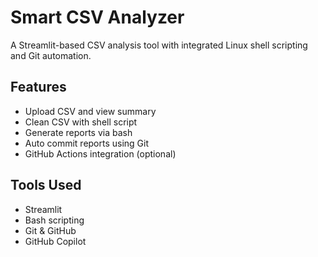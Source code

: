 # Smart CSV Analyzer

A Streamlit-based CSV analysis tool with integrated Linux shell scripting and Git automation.

## Features
- Upload CSV and view summary
- Clean CSV with shell script
- Generate reports via bash
- Auto commit reports using Git
- GitHub Actions integration (optional)

## Tools Used
- Streamlit
- Bash scripting
- Git & GitHub
- GitHub Copilot
